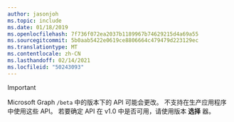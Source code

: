 ```yaml
---
author: jasonjoh
ms.topic: include
ms.date: 01/18/2019
ms.openlocfilehash: 7f736f072ea2037b1189967b74629215d4a69a55
ms.sourcegitcommit: 5b0aab5422e0619ce8806664c479479d223129ec
ms.translationtype: MT
ms.contentlocale: zh-CN
ms.lasthandoff: 02/14/2021
ms.locfileid: "50243093"
---
```

<!-- markdownlint-disable MD041-->

> [!IMPORTANT]
> Microsoft Graph `/beta` 中的版本下的 API 可能会更改。 不支持在生产应用程序中使用这些 API。 若要确定 API 在 v1.0 中是否可用，请使用版本 **选择** 器。

